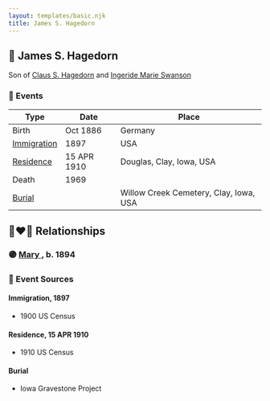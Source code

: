 ```yaml
---
layout: templates/basic.njk
title: James S. Hagedorn
---
```

## 🔵 James S. Hagedorn

Son of [Claus S. Hagedorn](/people/8/89695136) and [Ingeride Marie Swanson](/people/4/41786466)

### 📆 Events

Type | Date | Place
------ | ------ | ------
Birth | Oct 1886 | Germany
[Immigration](#event-1260365c-f0d0-4fae-9285-5d464afd7e93) | 1897 | USA
[Residence](#event-3443bbac-2c6a-4a0b-af50-d02855439b31) | 15 APR 1910 | Douglas, Clay, Iowa, USA
Death | 1969 |
[Burial](#event-37be1c08-9a3a-433a-ad40-9a0fc373d2a9) |  | Willow Creek Cemetery, Clay, Iowa, USA

## 👩‍❤️‍👨 Relationships

### 🟣 [Mary ](/people/7/77211374), b. 1894

### 📰 Event Sources

#### <a id="event-1260365c-f0d0-4fae-9285-5d464afd7e93"></a> Immigration, 1897
* 1900 US Census

#### <a id="event-3443bbac-2c6a-4a0b-af50-d02855439b31"></a> Residence, 15 APR 1910
* 1910 US Census

#### <a id="event-37be1c08-9a3a-433a-ad40-9a0fc373d2a9"></a> Burial
* Iowa Gravestone Project
